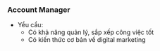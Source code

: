 ### Account Manager
* Yều cầu:
  * Có khả năng quản lý, sắp xếp công việc tốt
  * Có kiến thức cơ bản về digital marketing